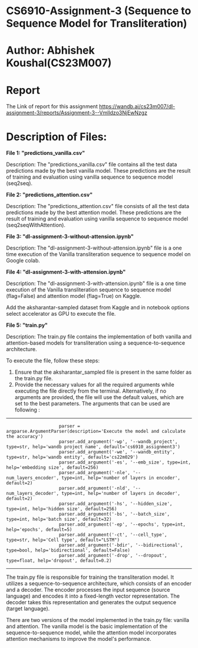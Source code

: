 # CS6910-Assignment-3 (Sequence to Sequence Model for Transliteration)
# Author: Abhishek Koushal(CS23M007)

# Report
The Link of report for this assignment https://wandb.ai/cs23m007/dl-assignment-3/reports/Assignment-3--Vmlldzo3NjEwNzgz

# Description of Files:
**File 1: "predictions_vanilla.csv"**

Description:
The "predictions_vanilla.csv" file contains all the test data predictions made by the best vanilla model. These predictions are the result of training and evaluation using vanilla sequence to sequence model (seq2seq).

**File 2: "predictions_attention.csv"**

Description:
The "predictions_attention.csv" file consists of all the test data predictions made by the best attention model. These predictions are the result of training and evaluation using vanilla sequence to sequence model (seq2seqWithAttention).

**File 3: "dl-assignment-3-without-attension.ipynb"**

Description:
The "dl-assignment-3-without-attension.ipynb" file is a one time execution of the Vanilla transliteration sequence to sequence model on Google colab.

**File 4: "dl-assignment-3-with-attension.ipynb"**

Description:
The "dl-assignment-3-with-attension.ipynb" file is a one time execution of the Vanilla transliteration sequence to sequence model (flag=False) and attention model (flag=True) on Kaggle.

Add the aksharantar-sampled dataset from Kaggle and in notebook options select accelerator as GPU to execute the file.


**File 5: "train.py"**

Description:
The train.py file contains the implementation of both vanilla and attention-based models for transliteration using a sequence-to-sequence architecture. 

To execute the file, follow these steps:
1. Ensure that the aksharantar_sampled file is present in the same folder as the train.py file.
2. Provide the necessary values for all the required arguments while executing the file directly from the terminal. Alternatively, if no arguments are provided, the file will use the default values, which are set to the best parameters. The arguments that can be used are following :
____________________________________________________________________________________________________________________________________________________________________________
                        parser = argparse.ArgumentParser(description='Execute the model and calculate the accuracy')
                        parser.add_argument('-wp', '--wandb_project', type=str, help='wandb project name', default='cs6910_assignment3')
                        parser.add_argument('-we', '--wandb_entity', type=str, help='wandb entity', default='cs22m029')
                        parser.add_argument('-es', '--emb_size', type=int, help='embedding size', default=256)
                        parser.add_argument('-nle', '--num_layers_encoder', type=int, help='number of layers in encoder', default=2)
                        parser.add_argument('-nld', '--num_layers_decoder', type=int, help='number of layers in decoder', default=2)
                        parser.add_argument('-hs', '--hidden_size', type=int, help='hidden size', default=256)
                        parser.add_argument('-bs', '--batch_size', type=int, help='batch size', default=32)
                        parser.add_argument('-ep', '--epochs', type=int, help='epochs', default=5)
                        parser.add_argument('-ct', '--cell_type', type=str, help='Cell type', default="LSTM")
                        parser.add_argument('-bdir', '--bidirectional', type=bool, help='bidirectional', default=False)
                        parser.add_argument('-drop', '--dropout', type=float, help='dropout', default=0.2)
____________________________________________________________________________________________________________________________________________________________________________

The train.py file is responsible for training the transliteration model. It utilizes a sequence-to-sequence architecture, which consists of an encoder and a decoder. The encoder processes the input sequence (source language) and encodes it into a fixed-length vector representation. The decoder takes this representation and generates the output sequence (target language).

There are two versions of the model implemented in the train.py file: vanilla and attention. The vanilla model is the basic implementation of the sequence-to-sequence model, while the attention model incorporates attention mechanisms to improve the model's performance.
